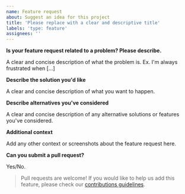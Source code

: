 ```yaml
---
name: Feature request
about: Suggest an idea for this project
title: 'Please replace with a clear and descriptive title'
labels: 'type: feature'
assignees: ''
---
```


**Is your feature request related to a problem? Please describe.**

A clear and concise description of what the problem is. Ex. I'm always frustrated when [...]

**Describe the solution you'd like**

A clear and concise description of what you want to happen.

**Describe alternatives you've considered**

A clear and concise description of any alternative solutions or features you've considered.

**Additional context**

Add any other context or screenshots about the feature request here.

**Can you submit a pull request?**

Yes/No.

> Pull requests are welcome! If you would like to help us add this feature, please check our [contributions guidelines](../../CONTRIBUTING.md).
